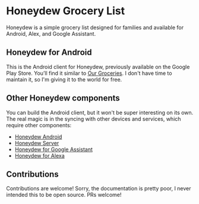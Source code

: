 # Honeydew Grocery List

Honeydew is a simple grocery list designed for families and available for Android, Alex, and Google Assistant.

## Honeydew for Android

This is the Android client for Honeydew, previously available on the Google Play Store. You’ll find it similar to [Our Groceries](https://play.google.com/store/apps/details?id=com.headcode.ourgroceries&hl=en_US&gl=US). I don't have time to maintain it, so I'm giving it to the world for free.

## Other Honeydew components

You can build the Android client, but it won't be super interesting on its own. The real magic is in the syncing with other devices and services, which require other components:

- [Honeydew Android](https://github.com/danepowell/honeydew-android)
- [Honeydew Server](https://github.com/danepowell/honeydew-server)
- [Honeydew for Google Assistant](https://github.com/danepowell/honeydew-google)
- [Honeydew for Alexa](https://github.com/danepowell/honeydew-alexa)

## Contributions

Contributions are welcome! Sorry, the documentation is pretty poor, I never intended this to be open source. PRs welcome!
